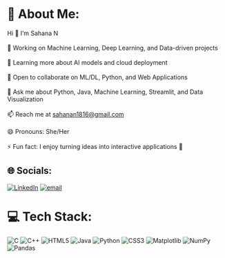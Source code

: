 # 💫 About Me:
Hi 👋 I’m Sahana N<br><br>🔭 Working on Machine Learning, Deep Learning, and Data-driven projects<br><br>🌱 Learning more about AI models and cloud deployment<br><br>👯 Open to collaborate on ML/DL, Python, and Web Applications<br><br>💬 Ask me about Python, Java, Machine Learning, Streamlit, and Data Visualization<br><br>📫 Reach me at sahanan1816@gmail.com<br><br>😄 Pronouns: She/Her<br><br>⚡ Fun fact: I enjoy turning ideas into interactive applications 🚀


## 🌐 Socials:
[![LinkedIn](https://img.shields.io/badge/LinkedIn-%230077B5.svg?logo=linkedin&logoColor=white)](https://linkedin.com/in/https://www.linkedin.com/in/sahana-n-sahana-52bbb6378) [![email](https://img.shields.io/badge/Email-D14836?logo=gmail&logoColor=white)](mailto:sahanan1816@gmail.com) 

# 💻 Tech Stack:
![C](https://img.shields.io/badge/c-%2300599C.svg?style=for-the-badge&logo=c&logoColor=white) ![C++](https://img.shields.io/badge/c++-%2300599C.svg?style=for-the-badge&logo=c%2B%2B&logoColor=white) ![HTML5](https://img.shields.io/badge/html5-%23E34F26.svg?style=for-the-badge&logo=html5&logoColor=white) ![Java](https://img.shields.io/badge/java-%23ED8B00.svg?style=for-the-badge&logo=openjdk&logoColor=white) ![Python](https://img.shields.io/badge/python-3670A0?style=for-the-badge&logo=python&logoColor=ffdd54) ![CSS3](https://img.shields.io/badge/css3-%231572B6.svg?style=for-the-badge&logo=css3&logoColor=white) ![Matplotlib](https://img.shields.io/badge/Matplotlib-%23ffffff.svg?style=for-the-badge&logo=Matplotlib&logoColor=black) ![NumPy](https://img.shields.io/badge/numpy-%23013243.svg?style=for-the-badge&logo=numpy&logoColor=white) ![Pandas](https://img.shields.io/badge/pandas-%23150458.svg?style=for-the-badge&logo=pandas&logoColor=white) 

